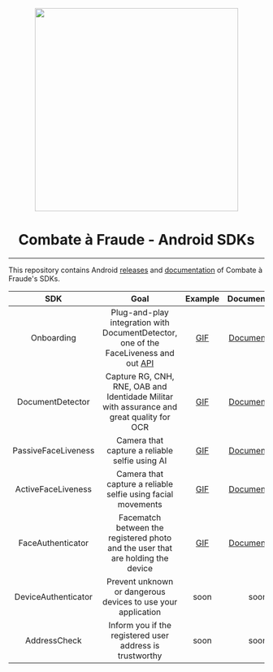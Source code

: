 <div align="center">
  
  [<img width="400px" src="/resources/logo_black.png?raw=true">](https://combateafraude.com)

  # Combate à Fraude - Android SDKs
</div>

<hr>

This repository contains Android [releases](https://github.com/combateafraude/Android/wiki/Downloading-and-importing) and [documentation](https://github.com/combateafraude/Android/wiki) of Combate à Fraude's SDKs.

| SDK | Goal | Example | Documentation |
| :--: | :--: | :--: | :--: |
| Onboarding | Plug-and-play integration with DocumentDetector, one of the FaceLiveness and out [API](https://docs.combateafraude.com/docs/conhecendo-produto/visao-geral/) | [GIF](/resources/Onboarding.gif) | [Documentation](https://github.com/combateafraude/Android/wiki/Onboarding) |
| DocumentDetector        | Capture RG, CNH, RNE, OAB and Identidade Militar with assurance and great quality for OCR | [GIF](/resources/DocumentDetector.gif) | [Documentation](https://github.com/combateafraude/Android/wiki/DocumentDetector) |
| PassiveFaceLiveness     | Camera that capture a reliable selfie using AI | [GIF](/resources/PassiveFaceLiveness.gif) | [Documentation](https://github.com/combateafraude/Android/wiki/PassiveFaceLiveness) |
| ActiveFaceLiveness      | Camera that capture a reliable selfie using facial movements | [GIF](/resources/ActiveFaceLiveness.gif) | [Documentation](https://github.com/combateafraude/Android/wiki/ActiveFaceLiveness) |
| FaceAuthenticator       | Facematch between the registered photo and the user that are holding the device | [GIF](/resources/FaceAuthenticator.gif) | [Documentation](https://github.com/combateafraude/Android/wiki/FaceAuthenticator) |
| DeviceAuthenticator     | Prevent unknown or dangerous devices to use your application | soon | soon |
| AddressCheck            | Inform you if the registered user address is trustworthy | soon | soon |
